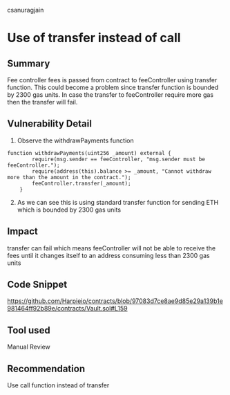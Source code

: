 csanuragjain
# Use of transfer instead of call

## Summary
Fee controller fees is passed from contract to feeController using transfer function. This could become a problem since transfer function is bounded by 2300 gas units. In case the transfer to feeController require more gas then the transfer will fail. 

## Vulnerability Detail
1. Observe the withdrawPayments function

```
function withdrawPayments(uint256 _amount) external {
        require(msg.sender == feeController, "msg.sender must be feeController.");
        require(address(this).balance >= _amount, "Cannot withdraw more than the amount in the contract.");
        feeController.transfer(_amount);
    }
```

2. As we can see this is using standard transfer function for sending ETH which is bounded by 2300 gas units

## Impact
transfer can fail which means feeController will not be able to receive the fees until it changes itself to an address consuming less than 2300 gas units

## Code Snippet
https://github.com/Harpieio/contracts/blob/97083d7ce8ae9d85e29a139b1e981464ff92b89e/contracts/Vault.sol#L159

## Tool used
Manual Review

## Recommendation
Use call function instead of transfer